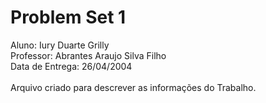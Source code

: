 # Problem Set 1
Aluno: Iury Duarte Grilly
<br>
Professor: Abrantes Araujo Silva Filho
<br>
Data de Entrega: 26/04/2004
<br>
<br>
Arquivo criado para descrever as informações do Trabalho.

